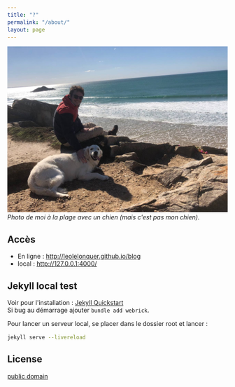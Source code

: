 ```yaml
---
title: "?"
permalink: "/about/"
layout: page
---
```


![Photo de moi](/assets/images/moialabeach.jpeg)
*Photo de moi à la plage avec un chien (mais c'est pas mon chien).*

## Accès

- En ligne : <http://leolelonquer.github.io/blog>
- local : <http://127.0.0.1:4000/>

## Jekyll local test

Voir pour l'installation : [Jekyll Quickstart](https://jekyllrb.com/docs/)  
Si bug au démarrage ajouter `bundle add webrick`.  

Pour lancer un serveur local, se placer dans le dossier root et lancer :  
```bash
jekyll serve --livereload
```

## License

[public domain](http://unlicense.org/)
